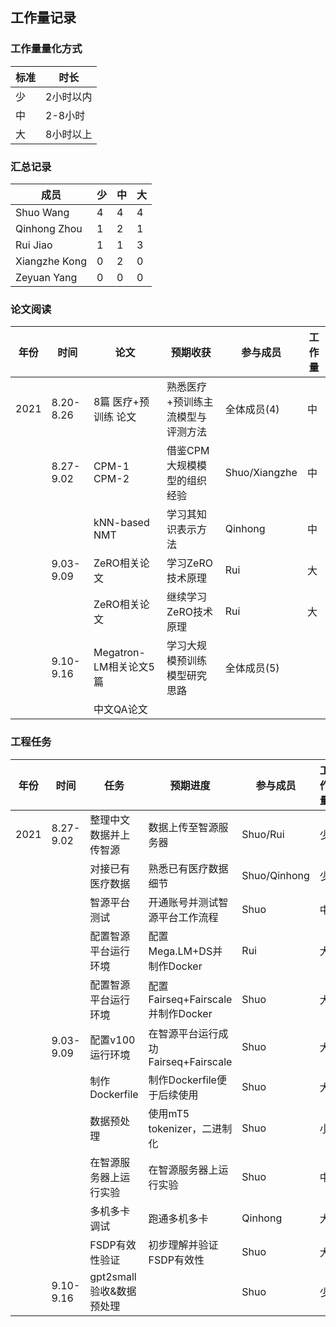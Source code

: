 ## 工作量记录

### 工作量量化方式

| 标准 | 时长      |
| ---- | --------- |
| 少   | 2小时以内 |
| 中   | 2-8小时   |
| 大   | 8小时以上 |

### 汇总记录

| 成员          | 少   | 中   | 大   |
| ------------- | ---- | ---- | ---- |
| Shuo Wang     | 4    | 4    | 4    |
| Qinhong Zhou  | 1    | 2    | 1    |
| Rui Jiao      | 1    | 1    | 3    |
| Xiangzhe Kong | 0    | 2    | 0    |
| Zeyuan Yang   | 0    | 0    | 0    |



### 论文阅读

| 年份 | 时间      | 论文                   | 预期收获                          | 参与成员      | 工作量 |
| ---- | --------- | ---------------------- | --------------------------------- | ------------- | ------ |
| 2021 | 8.20-8.26 | 8篇 医疗+预训练 论文   | 熟悉医疗+预训练主流模型与评测方法 | 全体成员(4)   | 中     |
|      | 8.27-9.02 | CPM-1 CPM-2            | 借鉴CPM大规模模型的组织经验       | Shuo/Xiangzhe | 中     |
|      |           | kNN-based NMT          | 学习其知识表示方法                | Qinhong       | 中     |
|      | 9.03-9.09 | ZeRO相关论文           | 学习ZeRO技术原理                  | Rui           | 大     |
|      |           | ZeRO相关论文           | 继续学习ZeRO技术原理              | Rui           | 大     |
|      | 9.10-9.16 | Megatron-LM相关论文5篇 | 学习大规模预训练模型研究思路      | 全体成员(5)   |        |
|      |           | 中文QA论文             |                                   |               |        |

### 工程任务

| 年份 | 时间      | 任务                     | 预期进度                            | 参与成员     | 工作量 |
| ---- | --------- | ------------------------ | ----------------------------------- | ------------ | ------ |
| 2021 | 8.27-9.02 | 整理中文数据并上传智源   | 数据上传至智源服务器                | Shuo/Rui     | 少     |
|      |           | 对接已有医疗数据         | 熟悉已有医疗数据细节                | Shuo/Qinhong | 少     |
|      |           | 智源平台测试             | 开通账号并测试智源平台工作流程      | Shuo         | 中     |
|      |           | 配置智源平台运行环境     | 配置Mega.LM+DS并制作Docker          | Rui          | 大     |
|      |           | 配置智源平台运行环境     | 配置Fairseq+Fairscale并制作Docker   | Shuo         | 大     |
|      | 9.03-9.09 | 配置v100运行环境         | 在智源平台运行成功Fairseq+Fairscale | Shuo         | 大     |
|      |           | 制作Dockerfile           | 制作Dockerfile便于后续使用          | Shuo         | 大     |
|      |           | 数据预处理               | 使用mT5 tokenizer，二进制化         | Shuo         | 小     |
|      |           | 在智源服务器上运行实验   | 在智源服务器上运行实验              | Shuo         | 中     |
|      |           | 多机多卡调试             | 跑通多机多卡                        | Qinhong      | 大     |
|      |           | FSDP有效性验证           | 初步理解并验证FSDP有效性            | Shuo         | 大     |
|      | 9.10-9.16 | gpt2small验收&数据预处理 |                                     | Shuo         | 少     |

